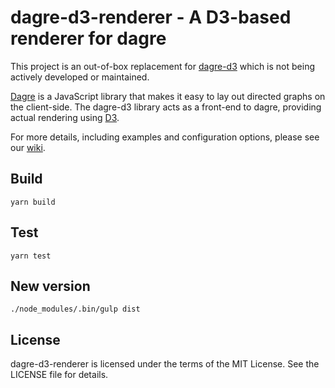 # dagre-d3-renderer - A D3-based renderer for dagre

This project is an out-of-box replacement for [dagre-d3](https://github.com/cpettitt/dagre-d3) which is not being actively developed or maintained.

[Dagre](https://github.com/cpettitt/dagre) is a JavaScript library that makes it easy to lay out directed graphs on the client-side. The dagre-d3 library acts as a front-end to dagre, providing actual rendering using [D3](http://d3js.org).

For more details, including examples and configuration options, please see our [wiki](https://github.com/cpettitt/dagre-d3/wiki).


## Build

```
yarn build
```


## Test

```
yarn test
```


## New version

```
./node_modules/.bin/gulp dist
```


## License

dagre-d3-renderer is licensed under the terms of the MIT License. See the LICENSE file for details.

